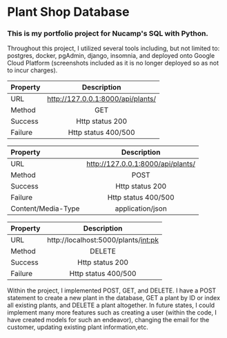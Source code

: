 # Plant Shop Database
### This is my portfolio project for Nucamp's SQL with Python.
Throughout this project, I utilized several tools including, but not limited to: postgres, docker, pgAdmin, django, insomnia, and deployed onto Google Cloud Platform (screenshots included as it is no longer deployed so as not to incur charges).


| Property | Description |
| :--- | :----: |
| URL | http://127.0.0.1:8000/api/plants/ |
| Method | GET |
| Success | Http status 200 |
| Failure | Http status 400/500 |

| Property | Description |
| :--- | :----: |
| URL | http://127.0.0.1:8000/api/plants/ |
| Method | POST |
| Success | Http status 200 |
| Failure | Http status 400/500 |
| Content/Media-Type | application/json |

| Property | Description |
| :--- | :----: |
| URL | http://localhost:5000/plants/<int:pk> |
| Method | DELETE |
| Success | Http status 200 |
| Failure | Http status 400/500 |



Within the project, I implemented POST, GET, and DELETE. I have a POST statement to create a new plant in the database, GET a plant by ID or index all existing plants, and DELETE a plant altogether.
In future states, I could implement many more features such as creating a user (within the code, I have created models for such an endeavor), changing the email for the customer, updating existing plant information,etc.
